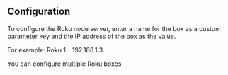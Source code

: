 ## Configuration

To configure the Roku node server, enter a name for the box as a 
custom parameter key and the IP address of the box as the value.

For example: Roku 1 - 192.168.1.3

You can configure multiple Roku boxes

